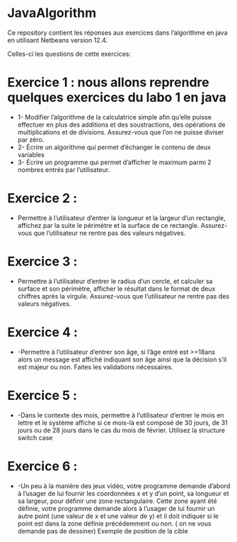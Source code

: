 # JavaAlgorithm
Ce repository contient les réponses aux exercices dans l’algorithme en java en utilisant Netbeans version 12.4.

Celles-ci  les questions de cette exercices: 

# Exercice 1 : nous allons reprendre quelques exercices du labo 1 en java
* 1-	Modifier l’algorithme de la calculatrice simple afin qu’elle puisse effectuer en plus des additions et des soustractions,  des opérations de multiplications et de divisions. Assurez-vous que l’on ne puisse diviser par zéro.
* 2-	Écrire un algorithme qui permet d’échanger le contenu de deux variables
* 3-	Écrire un programme qui permet d’afficher le maximum parmi 2 nombres entrés par l’utilisateur.

# Exercice 2 : 
* Permettre à l’utilisateur d’entrer la longueur et la largeur d’un rectangle, affichez par la suite le périmètre et la surface de ce rectangle. Assurez-vous que l’utilisateur ne rentre pas des valeurs négatives.
#  Exercice 3 :
* Permettre à l’utilisateur d’entrer le radius d’un cercle, et calculer sa surface et son périmètre, afficher le résultat dans le format de deux chiffres après la virgule. Assurez-vous que l’utilisateur ne rentre pas des valeurs négatives.
# Exercice 4 :
* -Permettre à l’utilisateur d’entrer son âge, si l’âge entré est >=18ans alors un message est affiché indiquant son âge ainsi que la décision s’il est majeur ou non. Faites les validations nécessaires.
#  Exercice 5 :
* -Dans le contexte des mois, permettre à l’utilisateur d’entrer le mois en lettre et le système affiche si ce mois-là est composé de 30 jours, de 31 jours ou de 28 jours dans le cas du mois de février.
Utilisez la structure switch case
#  Exercice 6 :
* -Un peu à la manière des jeux vidéo, votre programme demande d’abord à l’usager de lui fournir les coordonnées x et y d’un point, sa longueur et sa largeur, pour définir une zone rectangulaire.
Cette zone ayant été définie, votre programme demande alors à l’usager de lui fournir un autre point (une valeur de x et une valeur de y) et il doit indiquer si le point est dans la zone définie précédemment ou non. ( on ne vous demande pas de dessiner)
Exemple de position de la cible



